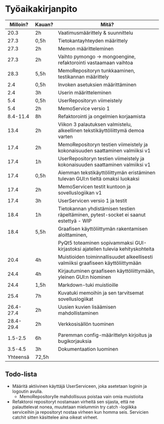 # Työaikakirjanpito

| Milloin?  | Kauan? | Mitä?                                                                                 |
| --------- | ------ | ------------------------------------------------------------------------------------- |
| 20.3      | 2h     | Vaatimusmäärittely & suunnittelu                                                      |
| 27.3      | 0,5h   | Tietokantayhteyden määrittely                                                         |
| 27.3      | 2h     | Memon määritteleminen                                                                 |
| 27.3      | 2h     | Vaihto pymongo -> mongoengine, refaktorointi vastaamaan vaihtoa                       |
| 28.3      | 5,5h   | MemoRepositoryn tunkkaaminen, testikannan määrittely                                  |
| 2.4       | 0,5h   | Invoken asetuksien määrittäminen                                                      |
| 2.4       | 3h     | Userin määritteleminen                                                                |
| 5.4       | 0,5h   | UserRepositoryn viimeistely                                                           |
| 5.4       | 2h     | MemoService versio 1                                                                  |
| 8.4-11.4  | 8h     | Refaktorointi ja ongelmien korjaamista                                                |
| 13.4      | 2h     | Viikon 3 palautuksen valmistelu, alkeellinen tekstikäyttöliittymä demoa varten        |
| 17.4      | 2h     | MemoRepositoryn testien viimeistely ja kokonaisuuden saattaminen valmiiksi v1         |
| 17.4      | 1h     | UserRepositoryn testien viimeistely ja kokonaisuuden saattaminen valmiiksi v1         |
| 17.4      | 0,5h   | Aiemman tekstikäyttöliittymän eristäminen tulevan GUI:n tieltä omaksi luokaksi        |
| 17.4      | 2h     | MemoServicen testit kuntoon ja sovelluslogiikan v1                                    |
| 17.4      | 3h     | UserServicen versio 1 ja testit                                                       |
| 18.4      | 1h     | Tietokannan yhdistämisen testien räpeltäminen, pytest-socket ei saanut estettyä - WIP |
| 18.4      | 5,5h   | Graafisen käyttöliittymän rakentamisen aloittaminen,                                  |
|           |        | PyQt5 toteaminen sopivammaksi GUI-kirjastoksi ajatellen tulevia kehityskohteita       |
| 20.4      | 4h     | Muistioiden toiminnallisuudet alkeellisesti valmiiksi graafiseen käyttöliittymään     |
| 24.4      | 4h     | Kirjautuminen graafiseen käyttöliittymään, yleinen GUI:n hiominen                     |
| 24.4      | 1,5h   | Markdown-tuki muistioille                                                             |
| 25.4      | 7h     | Kuvatuki memoihin ja sen tarvitsemat sovelluslogiikat                                 |
| 26.4-27.4 | 2h     | Uusien kuvien lisäämisen mahdollistaminen                                             |
| 28.4-29.4 | 2h     | Verkkosisällön tuominen                                                               |
| 1.5-2.5   | 6h     | Paremman config-määrittelyn kirjoitus ja bugikorjauksia                               |
| 3.5-4.5   | 3h     | Dokumentaation luominen                                                               |
| Yhteensä  | 72,5h  |                                                                                       |

## Todo-lista

- Määritä aktiivinen käyttäjä UserServiceen, joka asetetaan loginin ja logoutin avulla.
  - MemoRepositorylle mahdollisuus poistaa vain omia muistioita
- Refaktoroi repositoryt nostamaan virheitä sen sijasta, että ne palauttelevat nonea, muutetaan mielummin try catch -logiikka serviceihin ja repositoryt nostaa virheen kun homma seis. Servicien catchit sitten käsittelee aina oikeat virheet.
